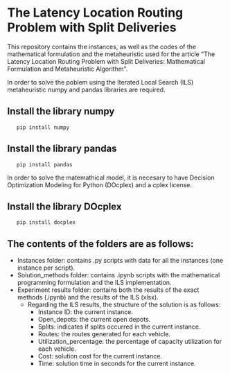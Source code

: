 # The Latency Location Routing Problem with Split Deliveries
This repository contains the instances, as well as the codes of the mathematical formulation and the metaheuristic used for the article "The Latency Location Routing Problem with Split Deliveries: Mathematical Formulation and Metaheuristic Algorithm".

In order to solve the poblem using the Iterated Local Search (ILS) metaheuristic numpy and pandas libraries are required.

## Install the library numpy

```
   pip install numpy
```

## Install the library pandas

```
   pip install pandas
```

In order to solve the matemathical model, it is necesary to have Decision Optimization Modeling for Python (DOcplex) and a cplex license.

## Install the library DOcplex

```
   pip install docplex
```

## The contents of the folders are as follows:
- Instances folder: contains .py scripts with data for all the instances (one instance per script). 
- Solution_methods folder: contains .ipynb scripts with the mathematical programming formulation and the ILS implementation.
- Experiment results folder: contains both the results of the exact methods (.ipynb) and the results of the ILS (xlsx).
  - Regarding the ILS results, the structure of the solution is as follows:
    - Instance ID: the current instance.
    - Open_depots: the current open depots.
    - Splits: indicates if splits occurred in the current instance.
    - Routes: the routes generated for each vehicle.
    - Utilization_percentage: the percentage of capacity utilization for each vehicle.
    - Cost: solution cost for the current instance.
    - Time: solution time in seconds for the current instance.
